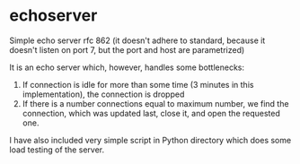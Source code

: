 # echoserver
Simple echo server rfc 862 (it doesn't adhere to standard, because it doesn't listen on port 7, but the port and host are parametrized)

It is an echo server which, however, handles some bottlenecks:
1) If connection is idle for more than some time (3 minutes in this implementation), the connection is dropped
2) If there is a number connections equal to maximum number, we find the connection, which was updated last, close it, and open the requested one.

I have also included very simple script in Python directory which does some load testing of the server.
